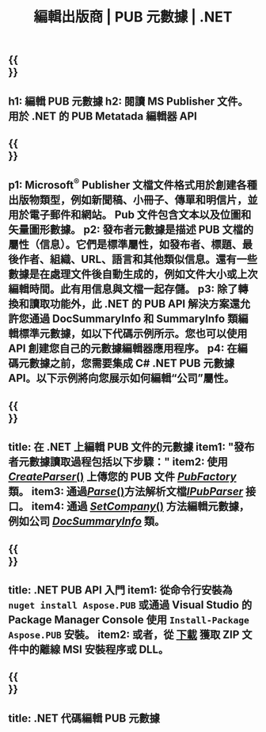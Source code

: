 ﻿---
translation: true
template: /_templates/metadata-net.md
title: 編輯出版商 | PUB 元數據 | .NET
description: 使用跨平台 PUB .NET API 解決方案讀取發布者文件元數據。本地 .NET API 使您可以訪問 SummaryInfo 和 DocSummaryInfo 屬性。
url: /net/metadata/pub/
metakeywords: 編輯 pub 元數據網絡，pub 文件元數據 C#，發布者元數據編輯器 .net，讀取 pub 文件元數據 C#，讀取 pub 元數據 .net
family: pub
platformtag: net
feature: metadata
aliases: /net/元數據/
---

{{<section banner>}}
---
h1: 編輯 PUB 元數據
h2: 閱讀 MS Publisher 文件。用於 .NET 的 PUB Metatada 編輯器 API
---

{{<section overview>}}
---
p1: Microsoft<sup>®</sup> Publisher 文檔文件格式用於創建各種出版物類型，例如新聞稿、小冊子、傳單和明信片，並用於電子郵件和網站。 Pub 文件包含文本以及位圖和矢量圖形數據。
p2: 發布者元數據是描述 PUB 文檔的屬性（信息）。它們是標準屬性，如發布者、標題、最後作者、組織、URL、語言和其他類似信息。還有一些數據是在處理文件後自動生成的，例如文件大小或上次編輯時間。此有用信息與文檔一起存儲。
p3: 除了轉換和讀取功能外，此 .NET 的 PUB API 解決方案還允許您通過 DocSummaryInfo 和 SummaryInfo 類編輯標準元數據，如以下代碼示例所示。您也可以使用 API 創建您自己的元數據編輯器應用程序。
p4: 在編碼元數據之前，您需要集成 C# .NET PUB 元數據 API。以下示例將向您展示如何編輯“公司”屬性。
---

{{<section feature1>}}
---
title: 在 .NET 上編輯 PUB 文件的元數據
item1: "發布者元數據讀取過程包括以下步驟："
item2: 使用 [*CreateParser*()](https://reference.aspose.com/pub/net/aspose.pub/pubfactory/methods/createparser/index) 上傳您的 PUB 文件 [*PubFactory*](https:///reference.aspose.com/pub/net/aspose.pub/pubfactory) 類。
item3: 通過[*Parse*()](https://reference.aspose.com/pub/net/aspose.pub/ipubparser/methods/parse)方法解析文檔[*IPubParser*](https://reference.aspose.com/pub/net/aspose.pub/ipubparser/) 接口。
item4: 通過 [*SetCompany*()](https://reference.aspose.com/pub/net/aspose.pub/docsummaryinfo/methods/setcompany) 方法編輯元數​​據，例如公司 [*DocSummaryInfo*](https:///reference.aspose.com/pub/net/aspose.pub/docsummaryinfo) 類。
---

{{<section feature2>}}
---
title: .NET PUB API 入門
item1: 從命令行安裝為 ```nuget install Aspose.PUB``` 或通過 Visual Studio 的 Package Manager Console 使用 ```Install-Package Aspose.PUB``` 安裝。
item2: 或者，從 [下載](https://releases.aspose.com/pub/net/) 獲取 ZIP 文件中的離線 MSI 安裝程序或 DLL。
---

{{<section codeexample>}}
---
title: .NET 代碼編輯 PUB 元數據
---